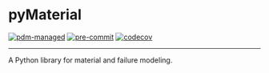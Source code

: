 # pyMaterial

[![pdm-managed](https://img.shields.io/badge/pdm-managed-blueviolet)](https://pdm.fming.dev)
[![pre-commit](https://img.shields.io/badge/pre--commit-enabled-brightgreen?logo=pre-commit)](https://github.com/pre-commit/pre-commit)
[![codecov](https://codecov.io/github/Modular-Design/pyMaterial/branch/master/graph/badge.svg?token=DMR46WJCVP)](https://codecov.io/github/Modular-Design/pyMaterial)

---

A Python library for material and failure modeling.
